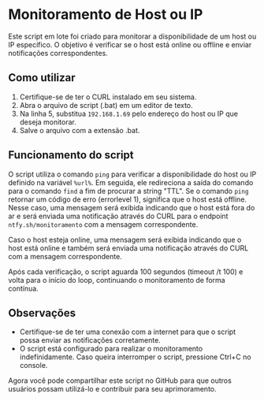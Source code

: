 # Monitoramento de Host ou IP

Este script em lote foi criado para monitorar a disponibilidade de um host ou IP específico. O objetivo é verificar se o host está online ou offline e enviar notificações correspondentes.

## Como utilizar

1. Certifique-se de ter o CURL instalado em seu sistema.
2. Abra o arquivo de script (.bat) em um editor de texto.
3. Na linha 5, substitua `192.168.1.69` pelo endereço do host ou IP que deseja monitorar.
4. Salve o arquivo com a extensão .bat.

## Funcionamento do script

O script utiliza o comando `ping` para verificar a disponibilidade do host ou IP definido na variável `%url%`. Em seguida, ele redireciona a saída do comando para o comando `find` a fim de procurar a string "TTL". Se o comando `ping` retornar um código de erro (errorlevel 1), significa que o host está offline. Nesse caso, uma mensagem será exibida indicando que o host está fora do ar e será enviada uma notificação através do CURL para o endpoint `ntfy.sh/monitoramento` com a mensagem correspondente.

Caso o host esteja online, uma mensagem será exibida indicando que o host está online e também será enviada uma notificação através do CURL com a mensagem correspondente.

Após cada verificação, o script aguarda 100 segundos (timeout /t 100) e volta para o início do loop, continuando o monitoramento de forma contínua.

## Observações

- Certifique-se de ter uma conexão com a internet para que o script possa enviar as notificações corretamente.
- O script está configurado para realizar o monitoramento indefinidamente. Caso queira interromper o script, pressione Ctrl+C no console.

Agora você pode compartilhar este script no GitHub para que outros usuários possam utilizá-lo e contribuir para seu aprimoramento.
